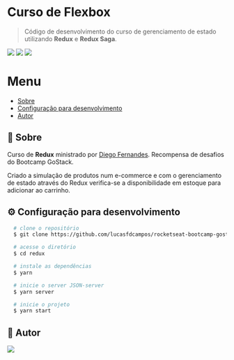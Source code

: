 # Curso de Flexbox
> Código de desenvolvimento do curso de gerenciamento de estado utilizando **Redux** e **Redux Saga**.

<p>
<img src="https://img.shields.io/badge/-Redux-764ABC" />

<img src="https://img.shields.io/badge/-HTML5-E34F26" />

<img src="https://img.shields.io/badge/from-rocketseat-blueviolet" />

<p>

# Menu
- [Sobre](#pushpin-sobre)
- [Configuração para desenvolvimento](#page_with_curl-configuração-para-desenvolvimento)
- [Autor](#memo-autor)


## :pushpin: Sobre
Curso de **Redux** ministrado por [Diego Fernandes](https://github.com/diego3g). Recompensa de desafios do Bootcamp GoStack.
<p>Criado a simulação de produtos num e-commerce e com o gerenciamento de estado através do Redux verifica-se a disponibilidade em estoque para adicionar ao carrinho.</p>


## :gear: Configuração para desenvolvimento

```bash
  # clone o repositório
  $ git clone https://github.com/lucasfdcampos/rocketseat-bootcamp-gostack-bonus-cursos.git

  # acesse o diretório
  $ cd redux

  # instale as dependências
  $ yarn 

  # inicie o server JSON-server
  $ yarn server

  # inicie o projeto
  $ yarn start
```

## :memo: Autor
<a href="https://linkedin.com/in/lucasfdcampos"><img src="https://img.shields.io/badge/linkedin-0077B5.svg?style=for-the-badge&logo=linkedin&logoColor=white"></a>